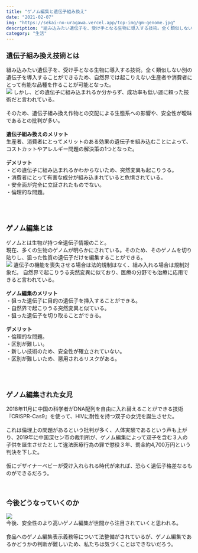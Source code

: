 ```yaml
---
title: "ゲノム編集と遺伝子組み換え"
date: "2021-02-07"
img: "https://sekai-no-uragawa.vercel.app/top-img/gm-genome.jpg"
description: "組み込みたい遺伝子を、受け手となる生物に導入する技術。全く類似しない別の遺伝子を導入することができるため、自然界では起こりえない生産者や消費者にとって有能な品種を作ることが可能となった。そして、2018年11月に中国の科学者がDNA配列を自由に入れ替えることができる技術『CRISPR-Cas9』を使って、HIVに耐性を持つ双子の女児を誕生させた。"
category: "生活"
---
```


<h3><font size="4"><b>遺伝子組み換え技術とは</b></font></h3>
組み込みたい遺伝子を、受け手となる生物に導入する技術。全く類似しない別の遺伝子を導入することができるため、自然界では起こりえない生産者や消費者にとって有能な品種を作ることが可能となった。<br>
<img src="https://cdn-ak.f.st-hatena.com/images/fotolife/t/tarotarosanba/20190413/20190413075544.jpg">
しかし、どの遺伝子に組み込まれるか分からず、成功率も低い運に頼った技術だと言われている。<br>
<br>
そのため、遺伝子組み換え作物との交配による生態系への影響や、安全性が曖昧であるとの批判が多い。<br>
<br>
<b>遺伝子組み換えのメリット</b><br>
生産者、消費者にとってメリットのある効果の遺伝子を組み込むことによって、コストカットやアレルギー問題の解決策の1つとなった。<br>
<br>
<b>デメリット</b><br>
・どの遺伝子に組み込まれるかわからないため、突然変異も起こりうる。<br>
・消費者にとって有害な成分が組み込まれていると危惧されている。<br>
・安全面が完全に立証されたものでない。<br>
・倫理的な問題。<br>
<br>
<br>
<br>
<h3><font size="4"><b>ゲノム編集とは</b></font></h3>
ゲノムとは生物が持つ全遺伝子情報のこと。<br>
現在、多くの生物のゲノムが明らかにされている。そのため、そのゲノムを切り貼りし、狙った性質の遺伝子だけを編集することができる。<br>
<img src="https://cdn-ak.f.st-hatena.com/images/fotolife/t/tarotarosanba/20190420/20190420055002.jpg">
遺伝子の機能を喪失させる場合は法的規制はなく、組み入れる場合は規制対象だ。
自然界で起こりうる突然変異に似ており、医療の分野でも治療に応用できると言われている。<br>
<br>
<b>ゲノム編集のメリット</b><br>
・狙った遺伝子に目的の遺伝子を挿入することができる。<br>
・自然界で起こりうる突然変異と似ている。<br>
・狙った遺伝子を切り取ることができる。<br>
<br>
<b>デメリット</b><br>
・倫理的な問題。<br>
・区別が難しい。<br>
・新しい技術のため、安全性が確立されていない。<br>
・区別が難しいため、悪用されるリスクがある。<br>
<br>
<br>
<br>
<h3><font size="4"><b>ゲノム編集された女児</b></font></h3>
2018年11月に中国の科学者がDNA配列を自由に入れ替えることができる技術『CRISPR-Cas9』を使って、HIVに耐性を持つ双子の女児を誕生させた。<br>
<br>
これは倫理上の問題があるという批判が多く、人体実験であるという声も上がり、2019年に中国深セン市の裁判所が、ゲノム編集によって双子を含む３人の子供を誕生させたとして違法医療行為の罪で懲役３年、罰金約4,700万円という判決を下した。<br>
<br>
仮にデザイナーベビーが受け入れられる時代が来れば、恐らく遺伝子格差なるものができるだろう。<br>
<br>
<br>
<h3><font size="4"><b>今後どうなっていくのか</b></font></h3>
<img src="https://cdn-ak.f.st-hatena.com/images/fotolife/t/tarotarosanba/20190420/20190420065756.jpg">
<br>
今後、安全性のより高いゲノム編集が世間から注目されていくと思われる。<br>
<br>
食品へのゲノム編集表示義務等について法整備がされているが、ゲノム編集であるかどうかの判断が難しいため、私たちは気づくことはできないだろう。<br>
<br>
<br>
